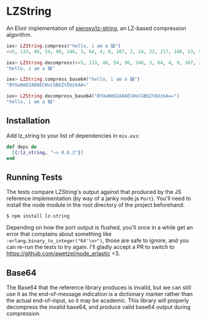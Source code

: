 # LZString

An Elixir implementation of [pieroxy/lz-string](https://github.com/pieroxy/lz-string), an LZ-based compression algorithm.

```elixir
iex> LZString.compress("hello, i am a 猫")
<<5, 133, 48, 54, 96, 246, 3, 64, 4, 9, 107, 2, 24, 22, 217, 180, 53, 51, 144, 0>>

iex> LZString.decompress(<<5, 133, 48, 54, 96, 246, 3, 64, 4, 9, 107, 2, 24, 22, 217, 180, 53, 51, 144, 0>>)
"hello, i am a 猫"

iex> LZString.compress_base64("hello, i am a 猫")
"BYUwNmD2A0AECWsCGBbZtDUzkAA="

iex> LZString.decompress_base64("BYUwNmD2A0AECWsCGBbZtDUzkA==")
"hello, i am a 猫"
```

## Installation

Add lz_string to your list of dependencies in `mix.exs`:

```elixir
def deps do
  [{:lz_string, "~> 0.0.2"}]
end
```

## Running Tests
The tests compare LZString's output against that produced by the JS reference implementation (by way of a janky node.js `Port`). You'll need to install the node module in the root directory of the project beforehand:

```
$ npm install lz-string
```

Depending on how the port output is flushed, you'll once in a while get an error that complains about something like `:erlang.binary_to_integer("64'\n>")`, those are safe to ignore, and you can re-run the tests to try again. I'll gladly accept a PR to switch to https://github.com/awetzel/node_erlastic <3.

## Base64
The Base64 that the reference library produces is invalid, but we can still use it as the end-of-message indication is a dictionary marker rather than the actual end-of-input, so it may be academic. This library will properly decompress the invalid base64, and produce valid base64 output during compression.
